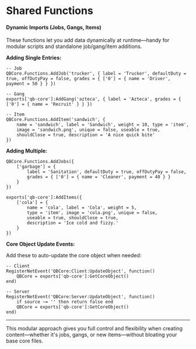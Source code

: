 # Shared Functions

#### Dynamic Imports (Jobs, Gangs, Items)

These functions let you add data dynamically at runtime—handy for modular scripts and standalone job/gang/item additions.

**Adding Single Entries:**

```
-- Job
QBCore.Functions.AddJob('trucker', { label = 'Trucker', defaultDuty = true, offDutyPay = false, grades = { ['0'] = { name = 'Driver', payment = 50 } } })

-- Gang
exports['qb-core']:AddGang('azteca', { label = 'Azteca', grades = { ['0'] = { name = 'Recruit' } } })

-- Item
QBCore.Functions.AddItem('sandwich', {
    name = 'sandwich', label = 'Sandwich', weight = 10, type = 'item',
    image = 'sandwich.png', unique = false, useable = true,
    shouldClose = true, description = 'A nice quick bite'
})
```

**Adding Multiple:**

```
QBCore.Functions.AddJobs({
    ['garbage'] = {
        label = 'Sanitation', defaultDuty = true, offDutyPay = false,
        grades = { ['0'] = { name = 'Cleaner', payment = 40 } }
    }
})

exports['qb-core']:AddItems({
    ['cola'] = {
        name = 'cola', label = 'Cola', weight = 5,
        type = 'item', image = 'cola.png', unique = false,
        useable = true, shouldClose = true,
        description = 'Ice cold and fizzy.'
    }
})
```

**Core Object Update Events:**

Add these to auto-update the core object when needed:

```
-- Client
RegisterNetEvent('QBCore:Client:UpdateObject', function()
    QBCore = exports['qb-core']:GetCoreObject()
end)

-- Server
RegisterNetEvent('QBCore:Server:UpdateObject', function()
    if source ~= '' then return false end
    QBCore = exports['qb-core']:GetCoreObject()
end)
```

***

This modular approach gives you full control and flexibility when creating content—whether it's jobs, gangs, or new items—without bloating your base core files.
